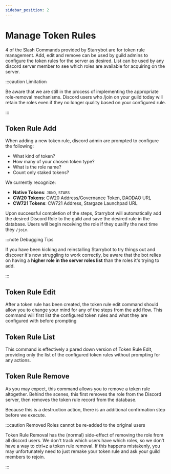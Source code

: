 ```yaml
---
sidebar_position: 2
---
```


# Manage Token Rules

4 of the Slash Commands provided by Starrybot are for token rule management. Add, edit and remove can be used by guild admins to configure the token rules for the server as desired. List can be used by any discord server member to see which roles are available for acquiring on the server.

:::caution Limitation

Be aware that we are still in the process of implementing the appropriate role-removal mechanisms. Discord users who /join on your guild today will retain the roles even if they no longer quality based on your configured rule.

:::

## Token Rule Add

When adding a new token rule, discord admin are prompted to configure the following:

* What kind of token?
* How many of your chosen token type?
* What is the role name?
* Count only staked tokens?

We currently recognize:
* **Native Tokens**: `JUNO`, `STARS`
* **CW20 Tokens**: CW20 Address/Governance Token, DAODAO URL
* **CW721 Tokens**: CW721 Address, Stargaze Launchpad URL

Upon successful completion of the steps, Starrybot will automatically add the desired Discord Role to the guild and save the desired rule in the database. Users will begin receiving the role if they qualify the next time they `/join`.

:::note Debugging Tips

If you have been kicking and reinstalling Starrybot to try things out and discover it's now struggling to work correctly, be aware that the bot relies on having a **higher role in the server roles list** than the roles it's trying to add.

:::

## Token Rule Edit

After a token rule has been created, the token rule edit command should allow you to change your mind for any of the steps from the add flow. This command will first list the configured token rules and what they are configured with before prompting 


## Token Rule List

This command is effectively a pared down version of Token Rule Edit, providing only the list of the configured token rules without prompting for any actions.

## Token Rule Remove

As you may expect, this command allows you to remove a token rule altogether. Behind the scenes, this first removes the role from the Discord server, then removes the token rule record from the database.

Because this is a destruction action, there is an additional confirmation step before we execute.

:::caution Removed Roles cannot be re-added to the original users

Token Rule Removal has the (normal) side-effect of removing the role from all discord users. We don't track which users have which roles, so we don't have a way to ctrl+z a token rule removal. If this happens mistakenly, you may unfortunately need to just remake your token rule and ask your guild members to rejoin.

:::
